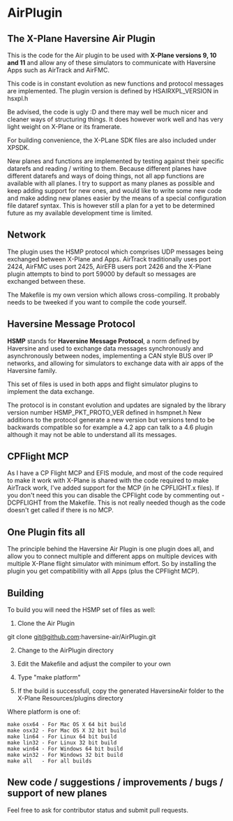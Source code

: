 # AirPlugin

## The X-Plane Haversine Air Plugin

This is the code for the Air plugin to be used with **X-Plane versions 9, 10 and 11** and allow any of these simulators to communicate with Haversine Apps such as AirTrack and AirFMC. 

This code is in constant evolution as new functions and protocol messages are implemented. The plugin version is defined by HSAIRXPL_VERSION in hsxpl.h

Be advised, the code is ugly :D and there may well be much nicer and cleaner ways of structuring things. It does however work well and has very light weight on X-Plane or its framerate. 

For building convenience, the X-PLane SDK files are also included under XPSDK. 

New planes and functions are implemented by testing against their specific datarefs and reading / writing to them. Because different planes have different datarefs and ways of doing things, not all app functions are available with all planes. I try to support as many planes as possible and keep adding support for new ones, and would like to write some new code and make adding new planes easier by the means of a special configuration file dataref syntax. This is however still a plan for a yet to be determined future as my available development time is limited. 

## Network

The plugin uses the HSMP protocol which comprises UDP messages being exchanged between X-Plane and Apps. AirTrack traditionally uses port 2424, AirFMC uses port 2425, AirEFB users port 2426 and the X-Plane plugin attempts to bind to port 59000 by default so messages are exchanged between these. 

The Makefile is my own version which allows cross-compiling. It probably needs to be tweeked if you want to compile the code yourself. 

## Haversine Message Protocol

 **HSMP** stands for **Haversine Message Protocol**, a norm defined by
 Haversine and used to exchange data messages synchronously and
 asynchronously between nodes, implementing a CAN style BUS over IP
 networks, and allowing for simulators to exchange data  with air apps
 of the Haversine family.

 This set of files is used in both apps and flight simulator
 plugins to implement the data exchange.

 The protocol is in constant evolution and updates are signaled by the
 library version number HSMP_PKT_PROTO_VER defined in hsmpnet.h
 New additions to the protocol generate a new version but versions tend
 to be backwards compatible so for example a 4.2 app can talk to a 4.6
 plugin although it may not be able to understand all its messages.

## CPFlight MCP

As I have a CP Flight MCP and EFIS module, and most of the code required to make it work with X-Plane is shared with the code required to make AirTrack work, I've added support for the MCP (in he CPFLIGHT.x files). If you don't need this you can disable the CPFlight code by commenting out -DCPFLIGHT from the Makefile. This is not really needed though as the code doesn't get called if there is no MCP. 

## One Plugin fits all

The principle behind the Haversine Air Plugin is one plugin does all, and allow you to connect multiple and different apps on multiple devices with multiple X-Plane flight simulator with minimum effort. So by installing the plugin you get compatibilitiy with all Apps (plus the CPFlight MCP).

## Building 

To build you will need the HSMP set of files as well:

1) Clone the Air Plugin

git clone git@github.com:haversine-air/AirPlugin.git

2) Change to the AirPlugin directory 

3) Edit the Makefile and adjust the compiler to your own

4) Type "make platform"

5) If the build is successfull, copy the generated HaversineAir folder to the X-Plane Resources/plugins directory

Where platform is one of: 

	make osx64 - For Mac OS X 64 bit build
	make osx32 - For Mac OS X 32 bit build
	make lin64 - For Linux 64 bit build
	make lin32 - For Linux 32 bit build
	make win64 - For Windows 64 bit build
	make win32 - For Windows 32 bit build
	make all   - For all builds

## New code / suggestions / improvements / bugs / support of new planes

Feel free to ask for contributor status and submit pull requests.


